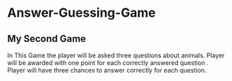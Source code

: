 # Answer-Guessing-Game
## My Second Game
In This Game the player will be asked three questions about animals.
Player will be awarded with one point for each correctly answered question .
Player will have three chances to answer correctly for each question.
